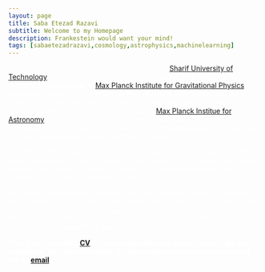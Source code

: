 ```yaml
---
layout: page
title: Saba Etezad Razavi
subtitle: Welcome to my Homepage
description: Frankestein would want your mind!
tags: [sabaetezadrazavi,cosmology,astrophysics,machinelearning]
---
```


<span style="color:white">
  
I’m a 5th-year undergraduate physics student at [Sharif University of Technology](https://en.sharif.edu/)(SUT) currently wandering in Germany! I’m a research intern at the data analysis group in [Max Planck Institute for Gravitational Physics](https://www.aei.mpg.de/) - Hannover. I work on the mystery of the universe’s acceleration using the observed gravitational waves by the LIGO-Virgo collaboration. Previously I was a research intern at the High-z group in [Max Planck Institue for Astronomy](https://www.mpia.de/en) - Heidelberg, where I was investigating the IGM’s Helium re-ionization epoch. Ahead of that, I was a research assistant at SUT, working on deep learning dark matter structure formation.

I mostly do theory, data analysis, and machine learning in cosmology. Still, I would love to dig into actual observations whenever it happens.
Most of the questions that keep me awake at night circle around finding the best cosmological model and theory of gravity.

My research interests include many specific questions, from the evolution and formation of the supermassive black holes to the nature of dark matter and dark energy, large-scale structure formation, and tracing the seed for the structures in the early universe. I also have intense feelings toward the concept of Primordial Black Holes =)) !!

**Check out my public [CV](https://pdf.ac/sT0j5) to know more about my works [](here) (some links are disabled in this public version). If you want more information, just send me an [email]().**

</span>
